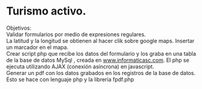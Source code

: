 # Turismo activo.
Objetivos:<br>
Validar formularios por medio de expresiones regulares.<br>
La latitud y la longitud se obtienen al hacer clik sobre google maps. Insertar un marcador en el mapa.<br>
Crear script php que recibe los datos del formulario y los graba en una tabla de la base de datos MySql , creada en www.informaticasc.com. El php se ejecuta utilizando AJAX (conexión asíncrona) en javascript.<br>
Generar un pdf con los datos grabados en los registros de la base de datos. Esto se hace con lenguaje php  y la librería fpdf.php<br>